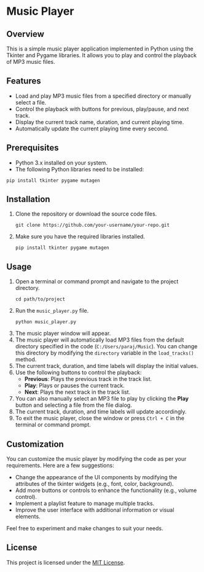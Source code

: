 <!DOCTYPE html>
<html>
<head>
  <meta charset="UTF-8">

</head>
<body>
  <h1>Music Player</h1>

  <h2>Overview</h2>
  <p>
    This is a simple music player application implemented in Python using the Tkinter and Pygame libraries.
    It allows you to play and control the playback of MP3 music files.
  </p>

  <h2>Features</h2>
  <ul>
    <li>Load and play MP3 music files from a specified directory or manually select a file.</li>
    <li>Control the playback with buttons for previous, play/pause, and next track.</li>
    <li>Display the current track name, duration, and current playing time.</li>
    <li>Automatically update the current playing time every second.</li>
  </ul>

  <h2>Prerequisites</h2>
  <ul>
    <li>Python 3.x installed on your system.</li>
    <li>The following Python libraries need to be installed:</li>
  </ul>
  <pre><code>pip install tkinter pygame mutagen</code></pre>

  <h2>Installation</h2>
  <ol>
    <li>Clone the repository or download the source code files.</li>
    <pre><code>git clone https://github.com/your-username/your-repo.git</code></pre>
    <li>Make sure you have the required libraries installed.</li>
    <pre><code>pip install tkinter pygame mutagen</code></pre>
  </ol>

  <h2>Usage</h2>
  <ol>
    <li>Open a terminal or command prompt and navigate to the project directory.</li>
    <pre><code>cd path/to/project</code></pre>
    <li>Run the <code>music_player.py</code> file.</li>
    <pre><code>python music_player.py</code></pre>
    <li>The music player window will appear.</li>
    <li>The music player will automatically load MP3 files from the default directory specified in the code (<code>C:/Users/paraj/Music</code>). You can change this directory by modifying the <code>directory</code> variable in the <code>load_tracks()</code> method.</li>
    <li>The current track, duration, and time labels will display the initial values.</li>
    <li>Use the following buttons to control the playback:
      <ul>
        <li><strong>Previous</strong>: Plays the previous track in the track list.</li>
        <li><strong>Play</strong>: Plays or pauses the current track.</li>
        <li><strong>Next</strong>: Plays the next track in the track list.</li>
      </ul>
    </li>
    <li>You can also manually select an MP3 file to play by clicking the <strong>Play</strong> button and selecting a file from the file dialog.</li>
    <li>The current track, duration, and time labels will update accordingly.</li>
    <li>To exit the music player, close the window or press <code>Ctrl + C</code> in the terminal or command prompt.</li>
  </ol>

  <h2>Customization</h2>
  <p>
    You can customize the music player by modifying the code as per your requirements. Here are a few suggestions:
  </p>
  <ul>
    <li>Change the appearance of the UI components by modifying the attributes of the tkinter widgets (e.g., font, color, background).</li>
    <li>Add more buttons or controls to enhance the functionality (e.g., volume control).</li>
    <li>Implement a playlist feature to manage multiple tracks.</li>
    <li>Improve the user interface with additional information or visual elements.</li>
  </ul>
  <p>
    Feel free to experiment and make changes to suit your needs.
  </p>

  <h2>License</h2>
  <p>
    This project is licensed under the <a href="LICENSE">MIT License</a>.
  </p>
</body>
</html>
